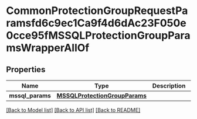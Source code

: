 # CommonProtectionGroupRequestParamsfd6c9ec1Ca9f4d6dAc23F050e0cce95fMSSQLProtectionGroupParamsWrapperAllOf


## Properties
Name | Type | Description | Notes
------------ | ------------- | ------------- | -------------
**mssql_params** | [**MSSQLProtectionGroupParams**](MSSQLProtectionGroupParams.md) |  | [optional] 

[[Back to Model list]](../README.md#documentation-for-models) [[Back to API list]](../README.md#documentation-for-api-endpoints) [[Back to README]](../README.md)


